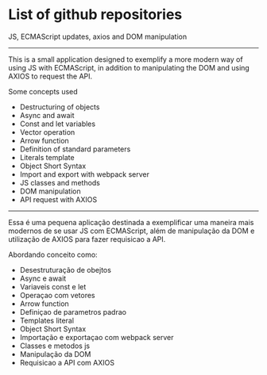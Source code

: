 #  List of github repositories
 JS, ECMAScript updates, axios and DOM manipulation


***


This is a small application designed to exemplify a more modern way of using JS with ECMAScript, in addition to manipulating the DOM and using AXIOS to request the API.


Some concepts used

* Destructuring of objects
* Async and await
* Const and let variables
* Vector operation
* Arrow function
* Definition of standard parameters
* Literals template
* Object Short Syntax
* Import and export with webpack server
* JS classes and methods
* DOM manipulation
* API request with AXIOS

****


Essa é uma pequena aplicação destinada a exemplificar uma maneira mais modernos de se usar JS com ECMAScript, além de manipulação da DOM e utilização de AXIOS para fazer requisicao a API.

Abordando conceito como:

* Desestruturação de obejtos
* Async e await
* Variaveis const e let
* Operaçao com vetores	
* Arrow function
* Definiçao de parametros padrao
* Templates literal
* Object Short Syntax
* Importação e exportaçao com webpack server
* Classes e metodos js
* Manipulação da DOM
* Requisicao a API com AXIOS



